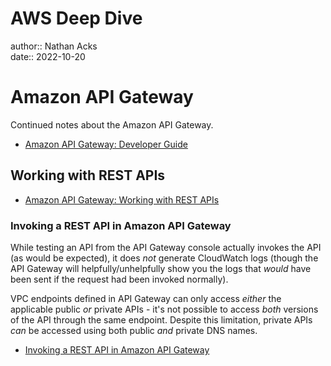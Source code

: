 # AWS Deep Dive

author:: Nathan Acks  
date:: 2022-10-20

# Amazon API Gateway

Continued notes about the Amazon API Gateway.

* [Amazon API Gateway: Developer Guide](https://docs.aws.amazon.com/apigateway/latest/developerguide/welcome.html)

## Working with REST APIs

* [Amazon API Gateway: Working with REST APIs](https://docs.aws.amazon.com/apigateway/latest/developerguide/apigateway-rest-api.html)

### Invoking a REST API in Amazon API Gateway

While testing an API from the API Gateway console actually invokes the API (as would be expected), it does *not* generate CloudWatch logs (though the API Gateway will helpfully/unhelpfully show you the logs that *would* have been sent if the request had been invoked normally).

VPC endpoints defined in API Gateway can only access *either* the applicable public *or* private APIs - it's not possible to access *both* versions of the API through the same endpoint. Despite this limitation, private APIs *can* be accessed using both public *and* private DNS names.

* [Invoking a REST API in Amazon API Gateway](https://docs.aws.amazon.com/apigateway/latest/developerguide/how-to-call-api.html)
